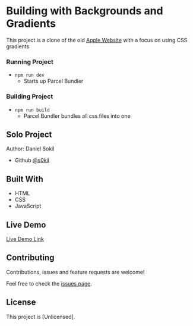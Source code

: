# Building with Backgrounds and Gradients

This project is a clone of the old [Apple Website](https://web.archive.org/web/20140301004610/http://www.apple.com/) with a focus on using CSS gradients

### Running Project

- `npm run dev`
  - Starts up Parcel Bundler

### Building Project

- `npm run build`
  - Parcel Bundler bundles all css files into one

## Solo Project

Author: Daniel Sokil

- Github [@s0kil](https://github.com/s0kil)

## Built With

- HTML
- CSS
- JavaScript

## Live Demo

[Live Demo Link](https://raw.githack.com/s0kil/Building-With-Backgrounds-And-Gradients/master/index.html)

## Contributing

Contributions, issues and feature requests are welcome!

Feel free to check the [issues page](issues/).

## License

This project is [Unlicensed].
